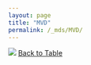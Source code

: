```yaml
---
layout: page
title: "MVD"
permalink: /_mds/MVD/
---
```


![](../../alns_9.28.22/aln_5HSAA068889_0.996.png?raw=true
)
[Back to Table](../../display)
